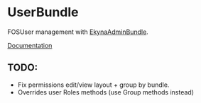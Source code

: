 UserBundle
===========

FOSUser management with [EkynaAdminBundle](https://github.com/ekyna/AdminBundle).

[Documentation](https://github.com/ekyna/UserBundle/blob/master/Resources/doc/index.md)

## TODO:
 * Fix permissions edit/view layout + group by bundle.
 * Overrides user Roles methods (use Group methods instead)